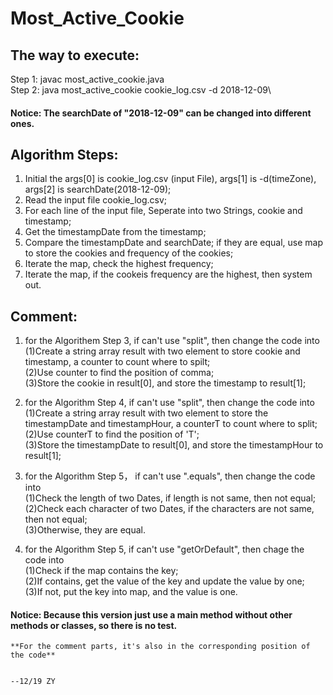 # Most_Active_Cookie
## The way to execute:

Step 1: javac most_active_cookie.java\
Step 2: java most_active_cookie cookie_log.csv -d 2018-12-09\
#### **Notice**: The searchDate of "2018-12-09" can be changed into different ones.


## Algorithm Steps:

1. Initial the args[0] is cookie_log.csv (input File), args[1] is -d(timeZone), args[2] is searchDate(2018-12-09);
2. Read the input file cookie_log.csv;
3. For each line of the input file, Seperate into two Strings, cookie and timestamp;
4. Get the timestampDate from the timestamp;
5. Compare the timestampDate and searchDate;
   if they are equal, use map to store the cookies and frequency of the cookies;
6. Iterate the map, check the highest frequency;
7. Iterate the map, if the cookeis frequency are the highest, then system out.

## Comment:
1. for the Algorithem Step 3, if can't use "split", then change the code into\
    (1)Create a string array result with two element to store cookie and timestamp, a counter to count where to spilt;\
    (2)Use counter to find the position of comma;\
    (3)Store the cookie in result[0], and store the timestamp to result[1];

2. for the Algorithm Step 4, if can't use "split", then change the code into\
    (1)Create a string array result with two element to store the timestampDate and timestampHour, a counterT to count where to split;\
    (2)Use counterT to find the position of 'T';\
    (3)Store the timestampDate to result[0], and store the timestampHour to result[1];
    
3. for the Algorithm Step 5， if can't use ".equals", then change the code into\
    (1)Check the length of two Dates, if length is not same, then not equal;\
    (2)Check each character of two Dates, if the characters are not same, then not equal;\
    (3)Otherwise, they are equal.
    
4. for the Algorithm Step 5, if can't use "getOrDefault", then chage the code into\
    (1)Check if the map contains the key;\
    (2)If contains, get the value of the key and update the value by one;\
    (3)If not, put the key into map, and the value is one.
#### **Notice**: Because this version just use a main method without other methods or classes, so there is no test.
    **For the comment parts, it's also in the corresponding position of the code**

                                                                                                                                                     --12/19 ZY
   
   
   
